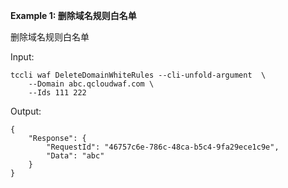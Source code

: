 **Example 1: 删除域名规则白名单**

删除域名规则白名单

Input: 

```
tccli waf DeleteDomainWhiteRules --cli-unfold-argument  \
    --Domain abc.qcloudwaf.com \
    --Ids 111 222
```

Output: 
```
{
    "Response": {
        "RequestId": "46757c6e-786c-48ca-b5c4-9fa29ece1c9e",
        "Data": "abc"
    }
}
```

